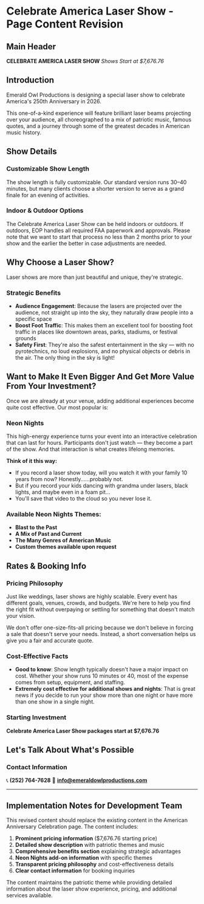 # Celebrate America Laser Show - Page Content Revision

## Main Header
**CELEBRATE AMERICA LASER SHOW**
*Shows Start at $7,676.76*

## Introduction
Emerald Owl Productions is designing a special laser show to celebrate America's 250th Anniversary in 2026.

This one-of-a-kind experience will feature brilliant laser beams projecting over your audience, all choreographed to a mix of patriotic music, famous quotes, and a journey through some of the greatest decades in American music history.

## Show Details

### Customizable Show Length
The show length is fully customizable. Our standard version runs 30–40 minutes, but many clients choose a shorter version to serve as a grand finale for an evening of activities.

### Indoor & Outdoor Options
The Celebrate America Laser Show can be held indoors or outdoors. If outdoors, EOP handles all required FAA paperwork and approvals. Please note that we want to start that process no less than 2 months prior to your show and the earlier the better in case adjustments are needed.

## Why Choose a Laser Show?

Laser shows are more than just beautiful and unique, they're strategic.

### Strategic Benefits
- **Audience Engagement**: Because the lasers are projected over the audience, not straight up into the sky, they naturally draw people into a specific space
- **Boost Foot Traffic**: This makes them an excellent tool for boosting foot traffic in places like downtown areas, parks, stadiums, or festival grounds
- **Safety First**: They're also the safest entertainment in the sky — with no pyrotechnics, no loud explosions, and no physical objects or debris in the air. The only thing in the sky is light!

## Want to Make It Even Bigger And Get More Value From Your Investment?

Once we are already at your venue, adding additional experiences become quite cost effective. Our most popular is:

### Neon Nights
This high-energy experience turns your event into an interactive celebration that can last for hours. Participants don't just watch — they become a part of the show. And that interaction is what creates lifelong memories.

**Think of it this way:**
- If you record a laser show today, will you watch it with your family 10 years from now? Honestly……probably not.
- But if you record your kids dancing with grandma under lasers, black lights, and maybe even in a foam pit...
- You'll save that video to the cloud so you never lose it.

### Available Neon Nights Themes:
- **Blast to the Past**
- **A Mix of Past and Current**
- **The Many Genres of American Music**
- **Custom themes available upon request**

## Rates & Booking Info

### Pricing Philosophy
Just like weddings, laser shows are highly scalable. Every event has different goals, venues, crowds, and budgets. We're here to help you find the right fit without overpaying or settling for something that doesn't match your vision.

We don't offer one-size-fits-all pricing because we don't believe in forcing a sale that doesn't serve your needs. Instead, a short conversation helps us give you a fair and accurate quote.

### Cost-Effective Facts
- **Good to know**: Show length typically doesn't have a major impact on cost. Whether your show runs 10 minutes or 40, most of the expense comes from setup, equipment, and staffing.
- **Extremely cost effective for additional shows and nights**: That is great news if you decide to run your show more than one night or have more than one show in a single night.

### Starting Investment
**Celebrate America Laser Show packages start at $7,676.76**

## Let's Talk About What's Possible

### Contact Information
📞 **(252) 764-7628**
📧 **info@emeraldowlproductions.com**

---

## Implementation Notes for Development Team

This revised content should replace the existing content in the American Anniversary Celebration page. The content includes:

1. **Prominent pricing information** ($7,676.76 starting price)
2. **Detailed show description** with patriotic themes and music
3. **Comprehensive benefits section** explaining strategic advantages
4. **Neon Nights add-on information** with specific themes
5. **Transparent pricing philosophy** and cost-effectiveness details
6. **Clear contact information** for booking inquiries

The content maintains the patriotic theme while providing detailed information about the laser show experience, pricing, and additional services available.